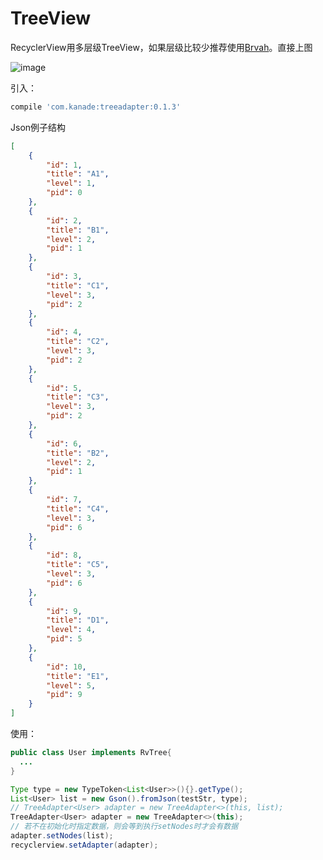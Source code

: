 # TreeView
RecyclerView用多层级TreeView，如果层级比较少推荐使用[Brvah](https://github.com/CymChad/BaseRecyclerViewAdapterHelper/wiki/%E5%88%86%E7%BB%84%E7%9A%84%E4%BC%B8%E7%BC%A9%E6%A0%8F)。直接上图

![image](https://github.com/pye52/TreeView/blob/master/treeviewGif.gif)

引入：

```groovy
compile 'com.kanade:treeadapter:0.1.3'
```

Json例子结构

```json
[
    {
        "id": 1,
        "title": "A1",
        "level": 1,
        "pid": 0
    },
    {
        "id": 2,
        "title": "B1",
        "level": 2,
        "pid": 1
    },
    {
        "id": 3,
        "title": "C1",
        "level": 3,
        "pid": 2
    },
    {
        "id": 4,
        "title": "C2",
        "level": 3,
        "pid": 2
    },
    {
        "id": 5,
        "title": "C3",
        "level": 3,
        "pid": 2
    },
    {
        "id": 6,
        "title": "B2",
        "level": 2,
        "pid": 1
    },
    {
        "id": 7,
        "title": "C4",
        "level": 3,
        "pid": 6
    },
    {
        "id": 8,
        "title": "C5",
        "level": 3,
        "pid": 6
    },
    {
        "id": 9,
        "title": "D1",
        "level": 4,
        "pid": 5
    },
    {
        "id": 10,
        "title": "E1",
        "level": 5,
        "pid": 9
    }
]
```

使用：

```java
public class User implements RvTree{
  ...
}

Type type = new TypeToken<List<User>>(){}.getType();
List<User> list = new Gson().fromJson(testStr, type);
// TreeAdapter<User> adapter = new TreeAdapter<>(this, list);
TreeAdapter<User> adapter = new TreeAdapter<>(this);
// 若不在初始化时指定数据，则会等到执行setNodes时才会有数据
adapter.setNodes(list);
recyclerview.setAdapter(adapter);
```

